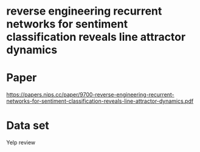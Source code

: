 # reverse engineering recurrent networks for sentiment classification reveals line attractor dynamics


# Paper

https://papers.nips.cc/paper/9700-reverse-engineering-recurrent-networks-for-sentiment-classification-reveals-line-attractor-dynamics.pdf

# Data set

Yelp review


